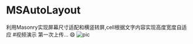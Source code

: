 # MSAutoLayout
利用Masonry实现屏幕尺寸适配和横竖转屏,cell根据文字内容实现高度宽度自适应
#视频演示
第一次上传...
:smile:
![pic](https://cloud.githubusercontent.com/assets/8759050/9378580/291fcd8e-4755-11e5-8ed6-02903198145b.gif)



